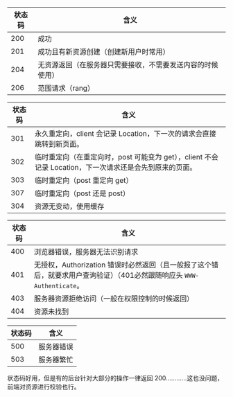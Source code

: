 | 状态码 | 含义                                                       |
| ------ | ---------------------------------------------------------- |
| 200    | 成功                                                       |
| 201    | 成功且有新资源创建（创建新用户时常用）                     |
| 204    | 无资源返回（在服务器只需要接收，不需要发送内容的时候使用） |
| 206    | 范围请求（rang）                                           |

| 状态码 | 含义                                                         |
| ------ | ------------------------------------------------------------ |
| 301    | 永久重定向，client 会记录 Location，下一次的请求会直接跳转到新页面。 |
| 302    | 临时重定向（在重定向时，post 可能变为 get），client 不会记录 Location，下一次请求还是会先到原来的页面。 |
| 303    | 临时重定向（post 重定向 get）                                |
| 307    | 临时重定向（post 还是 post）                                 |
| 304    | 资源无变动，使用缓存                                         |

| 状态码 | 含义                                                         |
| ------ | ------------------------------------------------------------ |
| 400    | 浏览器错误，服务器无法识别请求                               |
| 401    | 无授权，Authorization 错误时必然返回（且一般报了这个错后，就要求用户查询验证）（401必然跟随响应头 `WWW-Authenticate`。 |
| 403    | 服务器资源拒绝访问（一般在权限控制的时候返回）               |
| 404    | 资源未找到                                                   |

| 状态码 | 含义       |
| ------ | ---------- |
| 500    | 服务器错误 |
| 503    | 服务器繁忙 |

状态码好用，但是有的后台针对大部分的操作一律返回 200…………这也没问题，前端对资源进行校验也行。